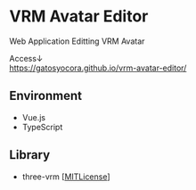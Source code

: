 # VRM Avatar Editor
Web Application Editting VRM Avatar

Access↓  
https://gatosyocora.github.io/vrm-avatar-editor/

## Environment
* Vue.js
* TypeScript

## Library
* three-vrm [[MITLicense](https://github.com/pixiv/three-vrm/blob/dev/LICENSE)]
